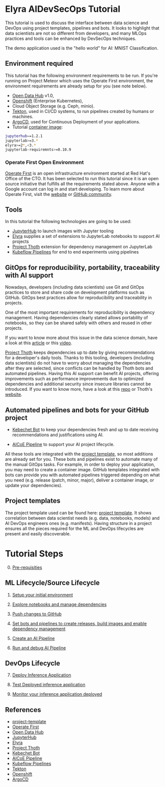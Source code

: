 
# Elyra AIDevSecOps Tutorial

This tutorial is used to discuss the interface between data science and DevOps using project templates, pipelines and bots. It looks to highlight that data scientists are not so different from developers, and many MLOps practices and tools can be enhanced by DevSecOps techniques.

The demo application used is the "hello world" for AI: MNIST Classification.

## Environment required

This tutorial has the following environment requirements to be run. If you're running on Project Meteor which uses the Operate First environment, the environment requirements are already setup for you (see note below).

- [Open Data Hub][3] v1.0,
- [Openshift][11] (Enterprise Kubernetes),
- Cloud Object Storage (e.g. Ceph, minio).
- [Tekton][10], used in CI/CD systems, to run pipelines created by humans or machines.
- [ArgoCD][12], used for Continuous Deployment of your applications.
- Tutorial [container image](https://quay.io/repository/thoth-station/s2i-lab-elyra?tag=ml-prague-workshop&tab=tags):

```bash
jupyterhub==1.2.1
jupyterlab>=3.*
elyra>=2*,<3.*
jupyterlab-requiremnts>=0.10.9
```

### Operate First Open Environment

[Operate First][2] is an open infrastructure environment started at Red Hat's Office of the CTO. It has been selected to run this tutorial since it is an open source initiative that fulfills all the requirements stated above. Anyone with a Google account can log in and start developing. To learn more about Operate First, visit the [website](https://www.operate-first.cloud/) or [GitHub community](https://github.com/operate-first).


## Tools

In this tutorial the following technologies are going to be used:

- [JupyterHub][4] to launch images with Jupyter tooling
- [Elyra][5] supplies a set of extensions to JupyterLab notebooks to support AI projects
- [Project Thoth][6] extension for dependency management on JupyterLab
- [Kubeflow Pipelines][9] for end to end experiments using pipelines

## GitOps for reproducibility, portability, traceability with AI support

Nowadays, developers (including data scientists) use Git and GitOps practices to store and share code on development platforms such as GitHub. GitOps best practices allow for reproducibility and traceability in projects.

One of the most important requirements for reproducibility is dependency management. Having dependencies clearly stated allows portability of notebooks, so they can be shared safely with others and reused in other projects.

If you want to know more about this issue in the data science domain, have a look at this [article](https://developers.redhat.com/blog/2021/03/19/managing-python-dependencies-with-the-thoth-jupyterlab-extension/) or this [video](https://www.youtube.com/watch?v=ifyQ2oSxjnU).

[Project Thoth][6] keeps dependencies up to date by giving recommendations for a developer's daily tools. Thanks to this tooling, developers (including data scientists) do not have to worry about managing the dependencies after they are selected, since conflicts can be handled by Thoth bots and automated pipelines. Having this AI support can benefit AI projects, offering improvements such as performance improvements due to optimized dependencies and additional security since insecure libraries cannot be introduced. If you want to know more, have a look at this [repo](https://github.com/thoth-station/jupyterlab-requirements) or Thoth's [website](https://thoth-station.ninja/docs/developers/adviser/integration.html).

## Automated pipelines and bots for your GitHub project

- [Kebechet Bot][7] to keep your dependencies fresh and up to date receiving recommendations and justifications using AI.

- [AICoE Pipeline][8] to support your AI project lifecycle.

All these tools are integrated with the [project template][1], so most additions are already set for you.
These bots and pipelines exist to automate many of the manual GitOps tasks. For example, in order to deploy your application, you may need to create a container image. GitHub templates integrated with bots can provide you with automated pipelines triggered depending on what you need (e.g. release (patch, minor, major), deliver a container image, or update your dependencies).

## Project templates

The project template used can be found here: [project template][1]. It shows correlation between data scientist needs (e.g. data, notebooks, models) and AI DevOps engineers ones (e.g. manifests). Having structure in a project ensures all the pieces required for the ML and DevOps lifecycles are present and easily discoverable.

# Tutorial Steps

0. [Pre-requisities](./docs/source/pre-requisite.md)

## ML Lifecycle/Source Lifecycle

1. [Setup your initial environment](./docs/source/setup-initial-environment.md)

2. [Explore notebooks and manage dependencies](./docs/source/explore-notebooks-and-manage-dependencies.md)

3. [Push changes to GitHub](./docs/source/push-changes.md)

4. [Set bots and pipelines to create releases, build images and enable dependency management](./docs/source/thoth-aicoe-services.md)

5. [Create an AI Pipeline](./docs/source/create-ai-pipeline.md)

6. [Run and debug AI Pipeline](./docs/source/run-ai-pipeline.md)

## DevOps Lifecycle

7. [Deploy Inference Application](./docs/source/deploy-model.md)

8. [Test Deployed inference application](./docs/source/test-model.md)

9. [Monitor your inference application deployed](./docs/source/monitor-model.md)

## References

* [project-template][1]
* [Operate First][2]
* [Open Data Hub][3]
* [JupyterHub][4]
* [Elyra][5]
* [Project Thoth][6]
* [Kebechet Bot][7]
* [AICoE Pipeline][8]
* [Kubeflow Pipelines][9]
* [Tekton][10]
* [Openshift][11]
* [ArgoCD][12]

[1]: https://github.com/aicoe-aiops/project-template
[2]: https://www.operate-first.cloud/
[3]: https://opendatahub.io/
[4]: https://jupyter.org/hub
[5]: https://github.com/elyra-ai/elyra
[6]: https://thoth-station.ninja/
[7]: https://github.com/marketplace/khebhut
[8]: https://github.com/AICoE/aicoe-ci
[9]: https://www.kubeflow.org/docs/pipelines/overview/pipelines-overview/
[10]: https://tekton.dev/
[11]: https://www.openshift.com/
[12]: https://argoproj.github.io/argo-cd/
